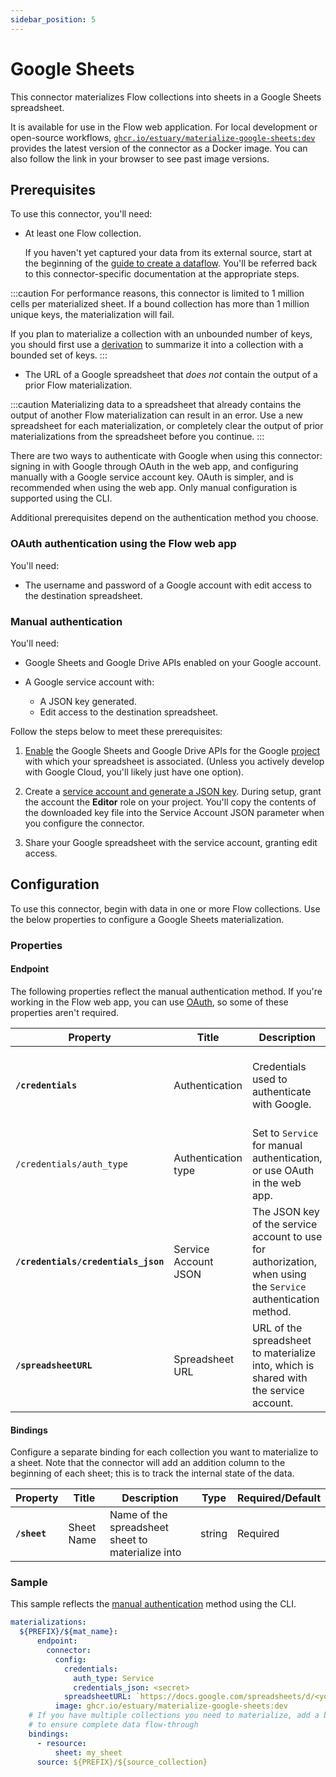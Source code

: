 ```yaml
---
sidebar_position: 5
---
```


# Google Sheets

This connector materializes Flow collections into sheets in a Google Sheets spreadsheet.

It is available for use in the Flow web application. For local development or open-source workflows, [`ghcr.io/estuary/materialize-google-sheets:dev`](https://ghcr.io/estuary/materialize-google-sheets:dev) provides the latest version of the connector as a Docker image. You can also follow the link in your browser to see past image versions.

## Prerequisites

To use this connector, you'll need:

* At least one Flow collection.

  If you haven't yet captured your data from its external source, start at the beginning of the [guide to create a dataflow](../../../guides/create-dataflow.md). You'll be referred back to this connector-specific documentation at the appropriate steps.

:::caution
For performance reasons, this connector is limited to 1 million cells per materialized sheet.
If a bound collection has more than 1 million unique keys, the materialization will fail.

If you plan to materialize a collection with an unbounded number of keys,
you should first use a [derivation](../../../guides/flowctl/create-derivation.md) to summarize it
into a collection with a bounded set of keys.
:::

* The URL of a Google spreadsheet that *does not* contain the output of a prior Flow materialization.

:::caution
Materializing data to a spreadsheet that already contains the output of another Flow materialization can result in an error.
Use a new spreadsheet for each materialization, or completely clear the output of prior materializations from the spreadsheet before you continue.
:::

There are two ways to authenticate with Google when using this connector:
signing in with Google through OAuth in the web app, and configuring manually with a Google service account key.
OAuth is simpler, and is recommended when using the web app.
Only manual configuration is supported using the CLI.

Additional prerequisites depend on the authentication method you choose.

### OAuth authentication using the Flow web app

You'll need:

* The username and password of a Google account with edit access to the destination spreadsheet.

### Manual authentication

You'll need:

* Google Sheets and Google Drive APIs enabled on your Google account.

* A Google service account with:
  * A JSON key generated.
  * Edit access to the destination spreadsheet.

Follow the steps below to meet these prerequisites:

1. [Enable](https://support.google.com/googleapi/answer/6158841?hl=en) the Google Sheets and Google Drive APIs
for the Google [project](https://cloud.google.com/storage/docs/projects) with which your spreadsheet is associated.
(Unless you actively develop with Google Cloud, you'll likely just have one option).

2. Create a [service account and generate a JSON key](https://developers.google.com/identity/protocols/oauth2/service-account#creatinganaccount).
During setup, grant the account the **Editor** role on your project.
You'll copy the contents of the downloaded key file into the Service Account JSON parameter when you configure the connector.

3. Share your Google spreadsheet with the service account, granting edit access.

## Configuration

To use this connector, begin with data in one or more Flow collections.
Use the below properties to configure a Google Sheets materialization.

### Properties

#### Endpoint

The following properties reflect the manual authentication method. If you're working in the Flow web app, you can use [OAuth](#oauth-authentication-using-the-flow-web-app), so some of these properties aren't required.

| Property | Title | Description | Type | Required/Default |
|---|---|---|---|---|
| **`/credentials`** | Authentication | Credentials used to authenticate with Google. | array, boolean, null, number, object, string | Required |
| `/credentials/auth_type` | Authentication type | Set to `Service` for manual authentication, or use OAuth in the web app.  | string |  |
| **`/credentials/credentials_json`** | Service Account JSON | The JSON key of the service account to use for authorization, when using the `Service` authentication method. | string | Required |
| **`/spreadsheetURL`** | Spreadsheet URL | URL of the spreadsheet to materialize into, which is shared with the service account. | string | Required |

#### Bindings

Configure a separate binding for each collection you want to materialize to a sheet.
Note that the connector will add an addition column to the beginning of each sheet;
this is to track the internal state of the data.

| Property | Title | Description | Type | Required/Default |
|---|---|---|---|---|
| **`/sheet`** | Sheet Name | Name of the spreadsheet sheet to materialize into | string | Required |

### Sample

This sample reflects the [manual authentication](#manual-authentication) method using the CLI.

```yaml
materializations:
  ${PREFIX}/${mat_name}:
	  endpoint:
        connector:
          config:
            credentials:
              auth_type: Service
              credentials_json: <secret>
            spreadsheetURL: `https://docs.google.com/spreadsheets/d/<your_spreadsheet_ID>/edit
          image: ghcr.io/estuary/materialize-google-sheets:dev
	# If you have multiple collections you need to materialize, add a binding for each one
    # to ensure complete data flow-through
    bindings:
      - resource:
          sheet: my_sheet
      source: ${PREFIX}/${source_collection}
```